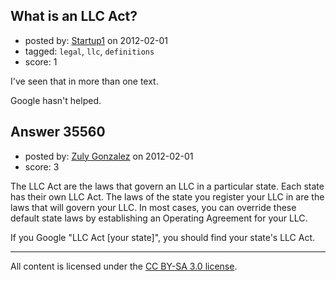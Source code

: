 ## What is an LLC Act?

- posted by: [Startup1](https://stackexchange.com/users/-1/15697-startup1) on 2012-02-01
- tagged: `legal`, `llc`, `definitions`
- score: 1

I've seen that in more than one text.

Google hasn't helped. 



## Answer 35560

- posted by: [Zuly Gonzalez](https://stackexchange.com/users/-1/2692-zuly-gonzalez) on 2012-02-01
- score: 3

The LLC Act are the laws that govern an LLC in a particular state. Each state has their own LLC Act. The laws of the state you register your LLC in are the laws that will govern your LLC. In most cases, you can override these default state laws by establishing an Operating Agreement for your LLC. 

If you Google "LLC Act [your state]", you should find your state's LLC Act.



---

All content is licensed under the [CC BY-SA 3.0 license](https://creativecommons.org/licenses/by-sa/3.0/).
